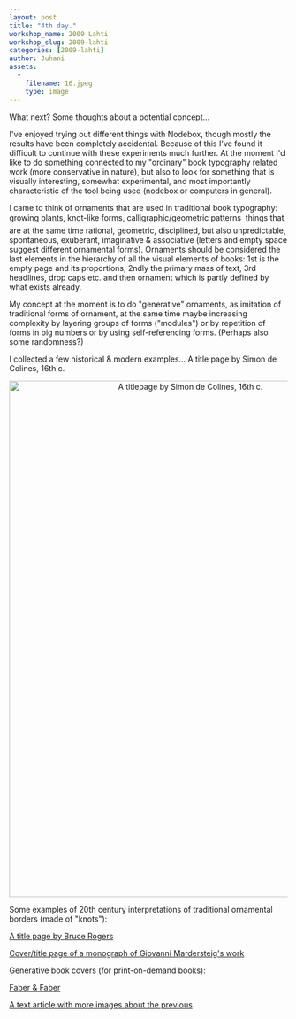 ```yaml
---
layout: post
title: "4th day."
workshop_name: 2009 Lahti
workshop_slug: 2009-lahti
categories: [2009-lahti]
author: Juhani 
assets:
  -
    filename: 16.jpeg
    type: image
---
```

What next? Some thoughts about a potential concept...

I've enjoyed trying out different things with Nodebox, though mostly the results have been completely accidental. Because of this I've found it difficult to continue with these experiments much further. At the moment I'd like to do something connected to my "ordinary" book typography related work (more conservative in nature), but also to look for something that is visually interesting, somewhat experimental, and most importantly characteristic of the tool being used (nodebox or computers in general).

I came to think of ornaments that are used in traditional book typography: growing plants, knot-like forms, calligraphic/geometric patterns  things that are at the same time rational, geometric, disciplined, but also unpredictable, spontaneous, exuberant, imaginative &amp; associative (letters and empty space suggest different ornamental forms). Ornaments should be considered the last elements in the hierarchy of all the visual elements of books: 1st is the empty page and its proportions, 2ndly the primary mass of text, 3rd headlines, drop caps etc. and then ornament which is partly defined by what exists already.

My concept at the moment is to do "generative" ornaments, as imitation of traditional forms of ornament, at the same time maybe increasing complexity by layering groups of forms ("modules") or by repetition of forms in big numbers or by using self-referencing forms. (Perhaps also some randomness?)

I collected a few historical &amp; modern examples... A title page by Simon de Colines, 16th c.
<p style="text-align: center;"><a href="http://workshops.nodebox.net/2009/wp-content/uploads/16.jpeg"><img class="size-full wp-image-361 aligncenter" title="A titlepage by Simon de Colines, 16th c." src="http://workshops.nodebox.net/2009/wp-content/uploads/16.jpeg" alt="A titlepage by Simon de Colines, 16th c." width="640" height="932" /></a></p>

Some examples of 20th century interpretations of traditional ornamental borders (made of "knots"):

<a href="http://www.gutenberg-museum.de/uploads/Bruce_Rogers1.jpg">A title page by Bruce Rogers</a>

<a href="http://www.gutenberg-museum.de/uploads/bildlit55.jpg">Cover/title page of a monograph of Giovanni Mardersteig's work</a>

Generative book covers (for print-on-demand books):

<a href="http://www.creativereview.co.uk/crblog/wp-content/uploads/2008/07/angus-wilson-ppt-image.jpg">Faber &amp; Faber</a>

<a href="http://www.creativereview.co.uk/crblog/faber-finds-generative-book-covers/">A text article with more images about the previous</a>
